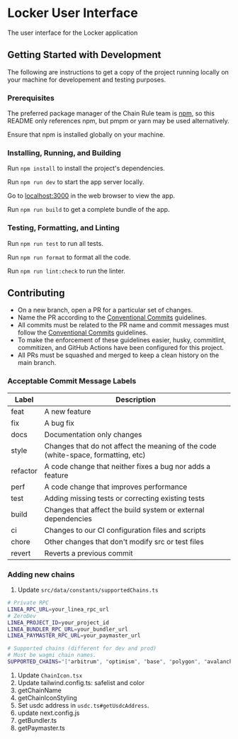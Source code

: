 # Locker User Interface

The user interface for the Locker application

## Getting Started with Development

The following are instructions to get a copy of the project running locally on your machine for developement and testing purposes.

### Prerequisites

The preferred package manager of the Chain Rule team is [npm](https://docs.npmjs.com/), so this README only references npm, but pmpm or yarn may be used alternatively.

Ensure that npm is installed globally on your machine.

### Installing, Running, and Building

Run `npm install` to install the project's dependencies.

Run `npm run dev` to start the app server locally.

Go to [localhost:3000](http://localhost:3000) in the web browser to view the app.

Run `npm run build` to get a complete bundle of the app.

### Testing, Formatting, and Linting

Run `npm run test` to run all tests.

Run `npm run format` to format all the code.

Run `npm run lint:check` to run the linter.

## Contributing

-   On a new branch, open a PR for a particular set of changes.
-   Name the PR according to the [Conventional Commits](https://www.conventionalcommits.org/en/v1.0.0-beta.2/#specification) guidelines.
-   All commits must be related to the PR name and commit messages must follow the [Conventional Commits](https://www.conventionalcommits.org/en/v1.0.0-beta.2/#specification) guidelines.
-   To make the enforcement of these guidelines easier, husky, commitlint, commitizen, and GitHub Actions have been configured for this project.
-   All PRs must be squashed and merged to keep a clean history on the main branch.

### Acceptable Commit Message Labels

| Label    | Description                                                                       |
| -------- | --------------------------------------------------------------------------------- |
| feat     | A new feature                                                                     |
| fix      | A bug fix                                                                         |
| docs     | Documentation only changes                                                        |
| style    | Changes that do not affect the meaning of the code (white-space, formatting, etc) |
| refactor | A code change that neither fixes a bug nor adds a feature                         |
| perf     | A code change that improves performance                                           |
| test     | Adding missing tests or correcting existing tests                                 |
| build    | Changes that affect the build system or external dependencies                     |
| ci       | Changes to our CI configuration files and scripts                                 |
| chore    | Other changes that don't modify src or test files                                 |
| revert   | Reverts a previous commit                                                         |

### Adding new chains

1.  Update `src/data/constants/supportedChains.ts`

```sh
# Private RPC
LINEA_RPC_URL=your_linea_rpc_url
# ZeroDev
LINEA_PROJECT_ID=your_project_id
LINEA_BUNDLER_RPC_URL=your_bundler_url
LINEA_PAYMASTER_RPC_URL=your_paymaster_url

# Supported chains (different for dev and prod)
# Must be wagmi chain names.
SUPPORTED_CHAINS="["arbitrum", "optimism", "base", "polygon", "avalanche", "sepolia", "baseSepolia", "linea"]"
```

1. Update `ChainIcon.tsx`
1. Update tailwind.config.ts: safelist and color
1. getChainName
1. getChainIconStyling
1. Set usdc address in `usdc.ts#getUsdcAddress`.
1. update next.config.js
1. getBundler.ts
1. getPaymaster.ts
